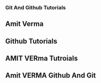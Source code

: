 ### Git And Github Tutorials


## Amit Verma

## Github Tutorials

## AMIT VERma Tutroials

## Amit VERMA Github And Git
